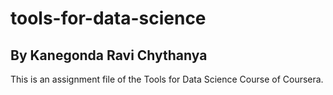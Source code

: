 # tools-for-data-science

## By Kanegonda Ravi Chythanya

This is an assignment file of the Tools for Data Science Course of Coursera.
